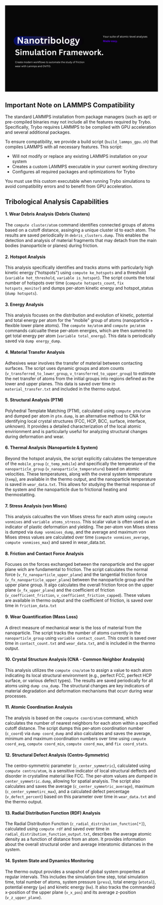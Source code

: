 ![This is Trybo!](/screenshots/Trybo.png)

## Important Note on LAMMPS Compatibility
The standard LAMMPS installation from package managers (such as apt) or pre-compiled binaries may not include all the features required by Trybo. Specifically, Trybo requires LAMMPS to be compiled with GPU acceleration and several additional packages.

To ensure compatibility, we provide a build script (`build_lammps_gpu.sh`) that compiles LAMMPS with all necessary features. This script:

- Will not modify or replace any existing LAMMPS installation on your system
- Creates a custom LAMMPS executable in your current working directory
- Configures all required packages and optimizations for Trybo

You must use this custom executable when running Trybo simulations to avoid compatibility errors and to benefit from GPU acceleration.

## Tribological Analysis Capabilities
#### 1. Wear Debris Analysis (Debris Clusters)
The `compute cluster/atom` command identifies connected groups of atoms based on a cutoff distance, assinging a unique cluster id to each atom. The results are saved periodically in `debris_clusters.dump`. This enables the detection and analysis of material fragments that may detach from the main bodies (nanoparticle or planes) during friction.

#### 2. Hotspot Analysis
This analysis specifically identifies and tracks atoms with particularly high kinetic energy ("hotspots") using `compute ke_hotspots` and a threshold (`variable hot_threshold`, `variable is_hotspot`). The script counts the total number of hotspots over time (`compute hotspots_count`, `fix hotspots_monitor`) and dumps per-atom kinetic energy and hotspot_status (`dump hotspots`).

#### 3. Energy Analysis
This analysis focuses on the distribution and evolution of kinetic, potential and total energy per atom for the "mobile" group of atoms (nanoparticle + flexible lower plane atoms). The `compute ke/atom` and `compute pe/atom` commands calcualte these per-atom energies, which are then summed to get total energy per atom (`variable total_energy`). This data is periodically saved via `dump energy_dump`.

#### 4. Material Transfer Analysis
Adhesives wear involves the transfer of material between contacting surfaces. The script uses dynamic groups and atom counts (`v_transferred_to_lower_group`, `v_transferred_to_upper_group`) to estimate the net transfer of atoms from the initial groups into regions defined as the lower and upper planes. This data is saved over time in `material_transfer.txt` and included in the thermo output.

#### 5. Structural Analysis (PTM)
Polyhedral Template Matching (PTM), calculated using `compute ptm/atom` and dumped per atom in `ptm.dump`, is an alternative method to CNA for identifying local crystal structures (FCC, HCP, BCC, surface, interface, unknown). It provides a detailed characterization of the local atomic envirionment and is particularly useful for analyzing structural changes during deformation and wear.

#### 6. Thermal Analysis (Nanoparticle & System)
Beyond the hotspot analysis, the script explicitly calculates the temperature of the `mobile_group` (`c_temp_mobile`) and specifically the temperature of the `nanoparticle_group` (`v_nanoparticle_temperature`) based on atomic velocities. These temperatures, along with the overal system temperature (`temp`), are available in the thermo output, and the nanoparticle temperature is saved in `wear_data.txt`. This allows for studying the thermal response of the system and the nanoparticle due to frictional heating and thermostatting.

#### 7. Stress Analysis (von Mises)
This analysis calcualtes the von Mises stress for each atom using `compute vonmises` and `variable atoms_stresss`. This scalar value is often used as an indicator of plastic deformation and yielding. The per-atom von Mises stress is dumped via `dump vonmises_dump`, and the average and maximum von Mises stress values are calculated over time (`compute vonmises_average`, `compute vonmises_max`) and saved in wear_data.txt.

#### 8. Friction and Contact Force Analysis
Focuses on the forces exchanged between the nanoparticle and the upper plane wich are fundamental to friction. The script calculates the normal force (`v_fz_nanoparticle_upper_plane`) and the tangential friction force (`v_fx_nanoparticle_upper_plane`) between the nanoparticle group and the upper plane group. It algo calculates the overall friction force on the upper plane (`v_fx_upper_plane`) and the coefficient of friction (`v_coefficient_friction`, `v_coefficient_friction_capped`). These values are available in thermo output and the coefficient of friction, is saved over time in `friction_data.txt`

#### 9. Wear Quantification (Mass Loss)
A direct measure of mechanical wear is the loss of material from the nanoparticle. The script tracks the number of atoms currently in the `nanoparticle_group` using `variable contact_count`. This count is saved over time in `contact_count.txt` and `wear_data.txt`, and is included in the thermo output.

#### 10. Crystal Structure Analysis (CNA - Common Neighbor Analaysis)
This analysis utilizes the `compute cna/atom` to assign a value to each atom indicating its local structural environment (e.g., perfect FCC, perfect HCP surface, or various defect types). The results are saved periodically for all atoms using `dump cna_dump`. The structural changes are key indicators of material degradation and deformation mechanisms that ocurr during wear processes.

#### 11. Atomic Coordination Analysis
The analysis is based on the `compute coord/atom` command, which calculates the number of nearest neighbors for each atom within a specified cutoff distance. The script dumps this per-atom coordination number (`c_coord`) via `dump coord_dump` and also calculates and saves the average, minimum and maximum coordination numbers over time using `compute coord_avg`, `compute coord_min`, `compute coord_max`, and `fix coord_stats`.

#### 12. Structural Defect Analysis (Centro-Symmetric)
The centro-symmetric parameter (`c_center_symmetric`), calculated using `compute centro/atom`, is a sensitive indicator of local structural deffects and disorder in crystalline material like FCC. The per-atom values are dumped in `center_symmetric.dump`, allowing for spatial analysis. The script also calculates and saves the average (`c_center_symmetric_average`), maximum (`c_center_symmetirc_max`), and a calculated defect percentage (`v_defect_percent`) based on this parameter over time in `wear_data.txt` and the thermo output.

#### 13. Radial Distribution Function (RDF) Analysis
The Radial Distribution Function (`c_radial_distribution_function[*]`), calculated using `compute rdf` and saved over time in `radial_distribution_function_output.txt`, describes the average atomic density as a function of distance from an atom. It provides information about the overall structural order and average interatomic distances in the system.

#### 14. System State and Dynamics Monitoring
The thermo output provides a snapshot of global system properites at regular intervals. This includes the simulation time step, total simulation time, total number of atoms, system pressure (`press`), total energy (`etotal`), potential energy (`pe`) and kinetic energy (`ke`). It also tracks the commanded x-position of the upper plane (`v_x_pos`) and its average z-position (`v_z_upper_plane`).